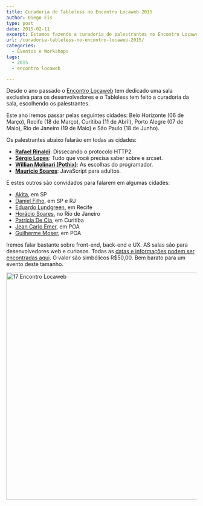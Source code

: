 ```yaml
---
title: Curadoria do Tableless no Encontro Locaweb 2015
author: Diego Eis
type: post
date: 2015-02-11
excerpt: Estamos fazendo a curadoria de palestrantes no Encontro Locaweb de 2015 em várias cidades. Participe!
url: /curadoria-tableless-no-encontro-locaweb-2015/
categories:
  - Eventos e Workshops
tags:
  - 2015
  - encontro locaweb

---
```

Desde o ano passado o [Encontro Locaweb][1] tem dedicado uma sala exclusiva para os desenvolvedores e o Tableless tem feito a curadoria da sala, escolhendo os palestrantes.

Este ano iremos passar pelas seguintes cidades: Belo Horizonte (06 de Março), Recife (18 de Março), Curitiba (11 de Abril), Porto Alegre (07 de Maio), Rio de Janeiro (19 de Maio) e São Paulo (18 de Junho).

Os palestrantes abaixo falarão em todas as cidades:

  * **[Rafael Rinaldi][2]**: Dissecando o protocolo HTTP2.
  * **[Sérgio Lopes][3]**: Tudo que você precisa saber sobre <picture> e srcset.
  * **[Willian Molinari (Pothix)][4]**: As escolhas do programador.
  * **[Maurício Soares][5]**: JavaScript para adultos.

E estes outros são convidados para falarem em algumas cidades:

  * [Akita][6], em SP
  * [Daniel Filho][7], em SP e RJ
  * [Eduardo Lundgreen][8], em Recife
  * [Horácio Soares][9], no Rio de Janeiro
  * [Patrícia De Cia][10], em Curitiba
  * [Jean Carlo Emer][11], em POA
  * [Guilherme Moser][12], em POA

Iremos falar bastante sobre front-end, back-end e UX. AS salas são para desenvolvedores web e curiosos. Todas as [datas e informações podem ser encontradas aqui][1]. O valor são simbólicos R$50,00. Bem barato para um evento deste tamanho.

[<img src="http://tableless.com.br/uploads/2015/02/post-17elw-garantaseulugar.png" alt="17 Encontro Locaweb" width="716" height="600" class="alignnone size-full wp-image-46938" srcset="uploads/2015/02/post-17elw-garantaseulugar.png 716w, uploads/2015/02/post-17elw-garantaseulugar-166x139.png 166w, uploads/2015/02/post-17elw-garantaseulugar-400x335.png 400w" sizes="(max-width: 716px) 100vw, 716px" />][13]

 [1]: http://eventos.locaweb.com.br/proximos-eventos/
 [2]: http://twitter.com/rafaelrinaldi
 [3]: http://twitter.com/sergio_caelum
 [4]: http://twitter.com/pothix
 [5]: http://twitter.com/omauriciosoares
 [6]: http://twitter.com/akitaonrails
 [7]: http://twitter.com/danielfilho
 [8]: http://twitter.com/eduardolundgren
 [9]: http://twitter.com/horaciosoares
 [10]: http://twitter.com/patidecia
 [11]: http://twitter.com/jcemer
 [12]: http://twitter.com/mobtec
 [13]: http://bit.ly/1EYAPnB